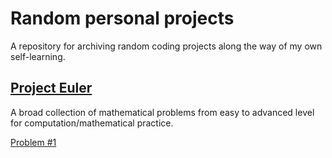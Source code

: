# Random personal projects


A repository for archiving random coding projects along the way of my own self-learning.

## [Project Euler](https://projecteuler.net/about)
A broad collection of mathematical problems from easy to advanced level for computation/mathematical practice.

[Problem #1](https://nghiemdangvo.github.io/random/Project_Euler_1.html)


